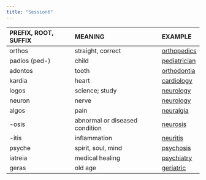 ```yaml
---
title: "Session6"
---
```

<style>
serif { font-family: serif }
</style>
| PREFIX, ROOT, SUFFIX | MEANING | EXAMPLE |
| :---- | :---- | :---- |
| orthos | straight, correct | [orthopedics](https://chen172.github.io/session/session6_1.html) |
| padios (ped-) | child | [pediatrician](https://chen172.github.io/session/session4.html) |
| adontos | tooth | [orthodontia](https://chen172.github.io/session/session6_1.html) |
| kardia | heart | [cardiology](https://chen172.github.io/session/session6_1.html) |
| logos | science; study | [neurology](https://chen172.github.io/session/session6_2.html) |
| neuron | nerve | [neurology](https://chen172.github.io/session/session6_2.html) |
| algos | pain | [neuralgia](https://chen172.github.io/session/session6_2.html) |
| -osis | abnormal or diseased condition | [neurosis](https://chen172.github.io/session/session6_2.html) |
| -itis | inflammation | [neuritis](https://chen172.github.io/session/session6_2.html) |
| psyche | spirit, soul, mind | [psychosis](https://chen172.github.io/session/session6_2.html) |
| iatreia | medical healing | [psychiatry](https://chen172.github.io/session/session6_2.html) |
| geras | old age | [geriatric](https://chen172.github.io/session/session6_2.html) |